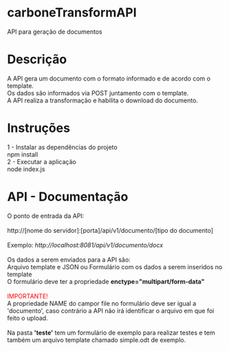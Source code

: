 # carboneTransformAPI
API para geração de documentos

# Descrição
A API gera um documento com o formato informado e de acordo com o template. 
<br> Os dados são informados via POST juntamento com o template.
<br> A API realiza a transformação e habilita o download do documento.

# Instruções
1 - Instalar as dependências do projeto
<br> npm install
<br> 2 - Executar a aplicação
<br> node index.js

# API - Documentação
O ponto de entrada da API:
<br>
<br> http://[nome do servidor]:[porta]/api/v1/documento/[tipo do documento]
<br>
<br> Exemplo: <span style="font-style:italic"> http://localhost:8081/api/v1/documento/docx </span>
<br>
<br> Os dados a serem enviados para a API são:
<br> Arquivo template e JSON ou Formulário com os dados a serem inseridos no template
<br> O formulário deve ter a propriedade <b>enctype="multipart/form-data"</b>
<br>
<br> <span style="color:red"> IMPORTANTE! </span>
<br> A propriedade NAME do campor file no formulário deve ser igual a 'documento', caso contrário a API não irá identificar o arquivo em que foi feito o upload. 
<br>
<br> Na pasta <b>'teste'</b> tem um formulário de exemplo para realizar testes e tem também um arquivo template chamado simple.odt de exemplo.